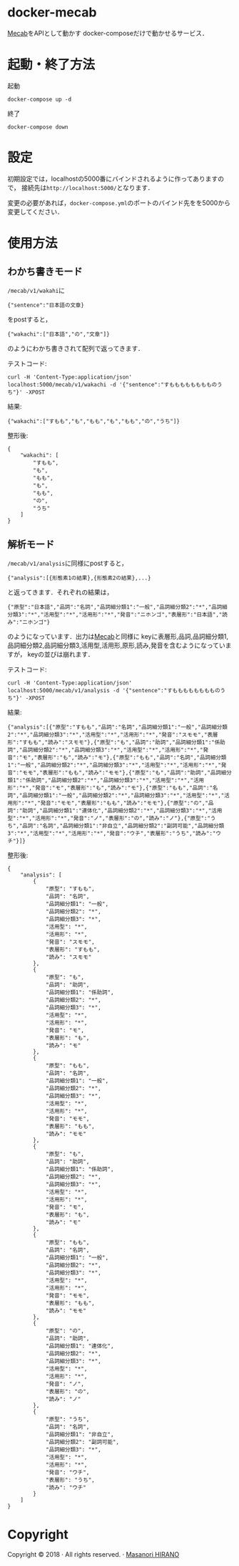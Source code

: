 # docker-mecab
[Mecab](http://taku910.github.io/mecab/)をAPIとして動かす
docker-composeだけで動かせるサービス．

# 起動・終了方法
起動
```
docker-compose up -d
```

終了
```
docker-compose down
```

# 設定
初期設定では，localhostの5000番にバインドされるように作ってありますので，
接続先は```http://localhost:5000/```となります．

変更の必要があれば，```docker-compose.yml```のポートのバインド先をを5000から変更してください．

# 使用方法
## わかち書きモード
```/mecab/v1/wakahi```に
```
{"sentence":"日本語の文章}
```
をpostすると，
```
{"wakachi":["日本語","の","文章"]}
```
のようにわかち書きされて配列で返ってきます．

テストコード:
```
curl -H 'Content-Type:application/json' localhost:5000/mecab/v1/wakachi -d '{"sentence":"すもももももももものうち"}' -XPOST
```
結果:
```
{"wakachi":["すもも","も","もも","も","もも","の","うち"]}
```
整形後:
```
{
	"wakachi": [
		"すもも",
		"も",
		"もも",
		"も",
		"もも",
		"の",
		"うち"
	]
}
```

## 解析モード
```/mecab/v1/analysis```に同様にpostすると，
```
{"analysis":[{形態素1の結果},{形態素2の結果},...}
```
と返ってきます．それぞれの結果は，
```
{"原型":"日本語","品詞":"名詞","品詞細分類1":"一般","品詞細分類2":"*","品詞細分類3":"*","活用型":"*","活用形":"*","発音":"ニホンゴ","表層形":"日本語","読み":"ニホンゴ"}
```
のようになっています．出力は[Mecab](http://taku910.github.io/mecab/)と同様に
keyに表層形,品詞,品詞細分類1,品詞細分類2,品詞細分類3,活用型,活用形,原形,読み,発音を含むようになっていますが，
keyの並びは崩れます．

テストコード:
```
curl -H 'Content-Type:application/json' localhost:5000/mecab/v1/analysis -d '{"sentence":"すもももももももものうち"}' -XPOST
```
結果:
```
{"analysis":[{"原型":"すもも","品詞":"名詞","品詞細分類1":"一般","品詞細分類2":"*","品詞細分類3":"*","活用型":"*","活用形":"*","発音":"スモモ","表層形":"すもも","読み":"スモモ"},{"原型":"も","品詞":"助詞","品詞細分類1":"係助詞","品詞細分類2":"*","品詞細分類3":"*","活用型":"*","活用形":"*","発音":"モ","表層形":"も","読み":"モ"},{"原型":"もも","品詞":"名詞","品詞細分類1":"一般","品詞細分類2":"*","品詞細分類3":"*","活用型":"*","活用形":"*","発音":"モモ","表層形":"もも","読み":"モモ"},{"原型":"も","品詞":"助詞","品詞細分類1":"係助詞","品詞細分類2":"*","品詞細分類3":"*","活用型":"*","活用形":"*","発音":"モ","表層形":"も","読み":"モ"},{"原型":"もも","品詞":"名詞","品詞細分類1":"一般","品詞細分類2":"*","品詞細分類3":"*","活用型":"*","活用形":"*","発音":"モモ","表層形":"もも","読み":"モモ"},{"原型":"の","品詞":"助詞","品詞細分類1":"連体化","品詞細分類2":"*","品詞細分類3":"*","活用型":"*","活用形":"*","発音":"ノ","表層形":"の","読み":"ノ"},{"原型":"うち","品詞":"名詞","品詞細分類1":"非自立","品詞細分類2":"副詞可能","品詞細分類3":"*","活用型":"*","活用形":"*","発音":"ウチ","表層形":"うち","読み":"ウチ"}]}
```
整形後:
```
{
	"analysis": [
		{
			"原型": "すもも",
			"品詞": "名詞",
			"品詞細分類1": "一般",
			"品詞細分類2": "*",
			"品詞細分類3": "*",
			"活用型": "*",
			"活用形": "*",
			"発音": "スモモ",
			"表層形": "すもも",
			"読み": "スモモ"
		},
		{
			"原型": "も",
			"品詞": "助詞",
			"品詞細分類1": "係助詞",
			"品詞細分類2": "*",
			"品詞細分類3": "*",
			"活用型": "*",
			"活用形": "*",
			"発音": "モ",
			"表層形": "も",
			"読み": "モ"
		},
		{
			"原型": "もも",
			"品詞": "名詞",
			"品詞細分類1": "一般",
			"品詞細分類2": "*",
			"品詞細分類3": "*",
			"活用型": "*",
			"活用形": "*",
			"発音": "モモ",
			"表層形": "もも",
			"読み": "モモ"
		},
		{
			"原型": "も",
			"品詞": "助詞",
			"品詞細分類1": "係助詞",
			"品詞細分類2": "*",
			"品詞細分類3": "*",
			"活用型": "*",
			"活用形": "*",
			"発音": "モ",
			"表層形": "も",
			"読み": "モ"
		},
		{
			"原型": "もも",
			"品詞": "名詞",
			"品詞細分類1": "一般",
			"品詞細分類2": "*",
			"品詞細分類3": "*",
			"活用型": "*",
			"活用形": "*",
			"発音": "モモ",
			"表層形": "もも",
			"読み": "モモ"
		},
		{
			"原型": "の",
			"品詞": "助詞",
			"品詞細分類1": "連体化",
			"品詞細分類2": "*",
			"品詞細分類3": "*",
			"活用型": "*",
			"活用形": "*",
			"発音": "ノ",
			"表層形": "の",
			"読み": "ノ"
		},
		{
			"原型": "うち",
			"品詞": "名詞",
			"品詞細分類1": "非自立",
			"品詞細分類2": "副詞可能",
			"品詞細分類3": "*",
			"活用型": "*",
			"活用形": "*",
			"発音": "ウチ",
			"表層形": "うち",
			"読み": "ウチ"
		}
	]
}
```

# Copyright
Copyright &copy; 2018 · All rights reserved. · [Masanori HIRANO](https://mhirano.jp/)
